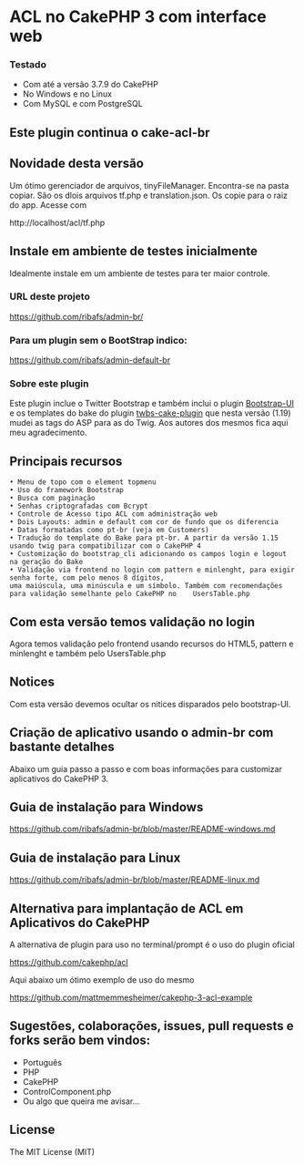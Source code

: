 # ACL no CakePHP 3 com interface web

### Testado
- Com até a versão 3.7.9 do CakePHP
- No Windows e no Linux
- Com MySQL e com PostgreSQL

## Este plugin continua o cake-acl-br

## Novidade desta versão
Um ótimo gerenciador de arquivos, tinyFileManager.
Encontra-se na pasta copiar. São os dlois arquivos tf.php e translation.json. Os copie para o raiz do app. Acesse com

http://localhost/acl/tf.php

## Instale em ambiente de testes inicialmente
Idealmente instale em um ambiente de testes para ter maior controle.

### URL deste projeto 
https://github.com/ribafs/admin-br/

### Para um plugin sem o BootStrap indico:

https://github.com/ribafs/admin-default-br

### Sobre este plugin
Este plugin inclue o Twitter Bootstrap e também inclui o plugin [Bootstrap-UI](https://github.com/FriendsOfCake/bootstrap-ui) e os templates do bake do plugin [twbs-cake-plugin](https://github.com/elboletaire/twbs-cake-plugin) que nesta versão (1.19) mudei as tags do ASP para as do Twig. Aos autores dos mesmos fica aqui meu agradecimento.

## Principais recursos    
    • Menu de topo com o element topmenu 
    • Uso do framework Bootstrap
    • Busca com paginação 
    • Senhas criptografadas com Bcrypt 
    • Controle de Acesso tipo ACL com administração web 
    • Dois Layouts: admin e default com cor de fundo que os diferencia
    • Datas formatadas como pt-br (veja em Customers)
    • Tradução do template do Bake para pt-br. A partir da versão 1.15 usando twig para compatibilizar com o CakePHP 4
    • Customização do bootstrap_cli adicionando os campos login e logout na geração do Bake
    • Validação via frontend no login com pattern e minlenght, para exigir senha forte, com pelo menos 8 dígitos,     
    uma maiúscula, uma minúscula e um símbolo. Também com recomendações para validação semelhante pelo CakePHP no    UsersTable.php

## Com esta versão temos validação no login
Agora temos validação pelo frontend usando recursos do HTML5, pattern e minlenght e também pelo UsersTable.php
    
## Notices
Com esta versão devemos ocultar os nitices disparados pelo bootstrap-UI.

## Criação de aplicativo usando o admin-br com bastante detalhes

Abaixo um guia passo a passo e com boas informações para customizar aplicativos do CakePHP 3.

## Guia de instalação para Windows

https://github.com/ribafs/admin-br/blob/master/README-windows.md

## Guia de instalação para Linux

https://github.com/ribafs/admin-br/blob/master/README-linux.md

## Alternativa para implantação de ACL em Aplicativos do CakePHP

A alternativa de plugin para uso no terminal/prompt é o uso do plugin oficial

https://github.com/cakephp/acl

Aqui abaixo um ótimo exemplo de uso do mesmo

https://github.com/mattmemmesheimer/cakephp-3-acl-example

## Sugestões, colaborações, issues, pull requests e forks serão bem vindos:

- Português
- PHP
- CakePHP
- ControlComponent.php
- Ou algo que queira me avisar...

License
-------

The MIT License (MIT)
